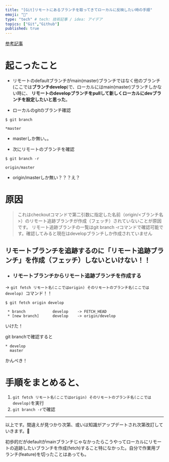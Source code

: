 ```yaml
---
title: "[Git]リモートにあるブランチを取ってきてローカルに反映したい時の手順"
emoji: "🐷"
type: "tech" # tech: 技術記事 / idea: アイデア
topics: ["Git","Github"]
published: true
---
```

[参考記事](https://dev.classmethod.jp/articles/how-to-checkout-remote-branch/)

# 起こったこと
- リモートのdefaultブランチがmain(master)ブランチではなく他のブランチ(ここでは**ブランチdevelop**)で、ローカルにはmain(master)ブランチしかない時に、
**リモートのdevelopブランチをpullして新しくローカルにdevブランチを設定したいと思った**。

- ローカルのgitのブランチ確認
```
$ git branch
```
```
*master
```
- masterしか無い。。

- 次にリモートのブランチを確認
```
$ git branch -r 
```
```
origin/master
```
- origin/masterしか無い？？？え？
# 原因
>これはcheckoutコマンドで第二引数に指定した名前（origin/<ブランチ名>）のリモート追跡ブランチが作成（フェッチ）されていないことが原因です。
リモート追跡ブランチの一覧はgit branch -rコマンドで確認可能です。確認してみると現在はdevelopブランチしか作成されていません

## リモートブランチを追跡するのに「リモート追跡ブランチ」を作成（フェッチ）しないといけない！！
- ### リモートブランチからリモート追跡ブランチを作成する
-> `git fetch リモート名(ここではorigin) そのリモートのブランチ名(ここではdevelop) `コマンド！！
```
$ git fetch origin develop 
```
```
 * branch            develop    -> FETCH_HEAD
 * [new branch]      develop    -> origin/develop
```
いけた！

git branchで確認すると
```
* develop
  master
```
かんぺき！


# 手順をまとめると、
1. `git fetch リモート名(ここではorigin) そのリモートのブランチ名(ここではdevelop)`を実行
2. `git branch -r`で確認

***

以上です。間違えが見つかり次第、或いは知識がアップデートされ次第改訂していきます。🙏

初歩的だがdefaultがmainブランチじゃなかったらこうやってローカルにリモートの追跡したいブランチを作成(fetch)すること特になかった。自分で作業用ブランチ(feature)を切ったことはあっても。